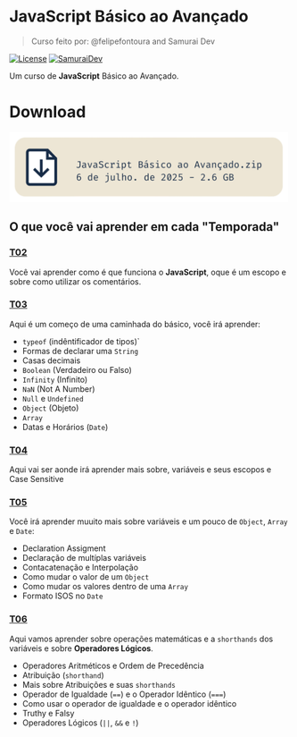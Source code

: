 # JavaScript Básico ao Avançado
> Curso feito por: @felipefontoura and Samurai Dev

[![License](https://img.shields.io/badge/License-MIT-2f65c9)](LICENSE)
[![SamuraiDev](https://img.shields.io/badge/Site%20do%20Samurai%20Dev-e44242)](https://class.devsamurai.com.br/)

Um curso de **JavaScript** Básico ao Avançado.

# Download
<a href="https://cursos.devsamurai.com.br/JavaScript%20B%C3%A1sico%20ao%20Avan%C3%A7ado.zip">
<img alt="JavaScript Básico ao Avançado.zip - 06 de jul. de 2025 - 2.6 GB" src="imgs/dowloand-curso.png" width="500">
</a>

## O que você vai aprender em cada "**Temporada**"

### [T02](Temporadas/T02/)
Você vai aprender como é que funciona o **JavaScript**, oque é um escopo e sobre como utilizar os comentários.

### [T03](Temporadas/T03/)
Aqui é um começo de uma caminhada do básico, você irá aprender:
* ``typeof`` (indêntificador de tipos)`
* Formas de declarar uma ``String``
* Casas decimais
* ``Boolean`` (Verdadeiro ou Falso)
* ``Infinity`` (Infinito)
* ``NaN`` (Not A Number)
* ``Null`` e ``Undefined``
* ``Object`` (Objeto)
* ``Array``
* Datas e Horários (``Date``)

### [T04](Temporadas/T04/)
Aqui vai ser aonde irá aprender mais sobre, variáveis e seus escopos e Case Sensitive

### [T05](Temporadas/T05/)
Você irá aprender muuito mais sobre variáveis e um pouco de ``Object``, ``Array`` e ``Date``:
* Declaration Assigment
* Declaração de multíplas variáveis
* Contacatenação e Interpolação
* Como mudar o valor de um ``Object``
* Como mudar os valores dentro de uma ``Array``
* Formato ISOS no ``Date``

### [T06](Temporadas/T06/)
Aqui vamos aprender sobre operações matemáticas e a ``shorthands`` dos variáveis e sobre **Operadores Lógicos**.

* Operadores Aritméticos e Ordem de Precedência
* Atribuição (``shorthand``)
* Mais sobre Atribuições e suas ``shorthands``
* Operador de Igualdade (``==``) e o Operador Idêntico (``===``)
* Como usar o operador de igualdade e o operador idêntico
* Truthy e Falsy
* Operadores Lógicos (``||``, ``&&`` e ``!``)